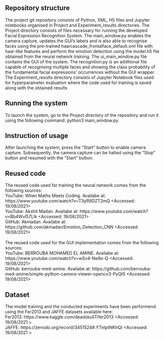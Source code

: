 <h2>Repository structure</h2>
The project git repository consists of Python, XML, H5 files and Jupyter notebooks organised in Project and Experiment_results directories. The Project directory consists of files necessary for running the developed Facial Expression Recognition System. The main_window.py enables the camera capture, updates the GUI’s labels and is also able to recognise faces using the pre-trained haarcascade_frontalface_default.xml file with haar-like features and perform the emotion detection using the model.h5 file obtained from the neural network training. The ui_main_window.py file contains the GUI of the system. The recognition.py is an additional file capable of recognising multiple faces and showing the class probability of the fundamental facial expressions’ occurrences without the GUI wrapper. The Experiment_results directory consists of Jupyter Notebook files used for hyperparameter evaluation where the code used for training is saved along with the obtained results 

<h2>Running the system</h2>
To launch the system, go to the Project directory of the repository and run it using the following command: python3 main_window.py.

<h2>Instruction of usage</h2>
After launching the system, press the “Start” button to enable camera capture. Subsequently, the camera capture can be halted using the “Stop” button and resumed with the “Start” button.

<h2>Reused code</h2>
The reused code used for training the neural network comes from the following sources: <br>
YouTube: When Maths Meets Coding. Availabe at: https://www.youtube.com/watch?v=T3yR9DZT2mQ &#60;Accessed: 19/08/2021&#62; <br>
YouTube: Akshit Madan. Availabe at: https://www.youtube.com/watch?v=Bb4Wvl57LIk &#60;Accessed: 19/08/2021&#62; <br>
GitHub: Akmadan. Availabe at: https://github.com/akmadan/Emotion_Detection_CNN &#60;Accessed: 19/08/2021&#62; <br>
<br>
The reused code used for the GUI implementation comes from the following sources: <br>
YouTube: BERROUBA MOHAMED EL AMINE. Availabe at: https://www.youtube.com/watch?v=wSv4-Ne8e-Q &#60;Accessed: 19/08/2021&#62; <br>
GitHub: berrouba-med-amine. Availabe at: https://github.com/berrouba-med-amine/simple-python-camera-viewer-opencv3-PyQt5 &#60;Accessed: 19/08/2021&#62; 

<h2>Dataset</h2>
The model training and the conducted experiments have been performend using the Fer2013 and JAFFE datasets available here: <br>
Fer2013: https://www.kaggle.com/deadskull7/fer2013 &#60;Accessed: 19/08/2021 &#62; <br>
JAFFE: https://zenodo.org/record/3451524#.YTntptNKhQI &#60;Accessed: 19/08/2021 &#62; <br>
